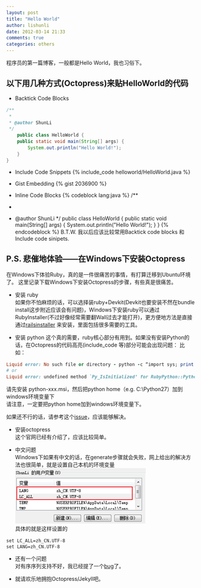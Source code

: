 ```yaml
---
layout: post
title: "Hello World"
author: lishunli
date: 2012-03-14 21:33
comments: true
categories: others
---
```

程序员的第一篇博客，一般都是Hello World，我也习俗下。

## 以下用几种方式(Octopress)来贴HelloWorld的代码
* Backtick Code Blocks
``` java HelloWorld.java
/**
 *
 * @author ShunLi
 */
	public class HelloWorld {
	public static void main(String[] args) {
		System.out.println("Hello World!");
	}
}
```

* Include Code Snippets
{% include_code helloworld/HelloWorld.java %}

* Gist Embedding
{% gist 2036900 %}

* Inline Code Blocks
{% codeblock lang:java %}
/**
 *
 * @author ShunLi
 */
	public class HelloWorld {
	public static void main(String[] args) {
		System.out.println("Hello World!");
	}
}
{% endcodeblock %}
B.T.W. 我以后应该比较常用Backtick code blocks 和 Include code sinipets.

## P.S. 悲催地体验——在Windows下安装Octopress
在Windows下体验Ruby，真的是一件很痛苦的事情，有打算迁移到Ubuntu环境了。
这里记录下载Windows下安装Octopress的步骤，有些真是很痛苦。

* 安装 ruby	
如果你不怕麻烦的话，可以选择装ruby+Devkit(Devkit也要安装不然在bundle install这步附近应该会有问题)，Windows下安装ruby可以通过RubyInstaller(不过好像经常需要翻Wall过去才能打开)，更方便地方法是直接通过[railsinstaller](http://railsinstaller.org/) 来安装，里面包括很多需要的工具。

* 安装 python	
这个真的需要，ruby核心部分有用到。如果没有安装Python的话，在Octopress的代码高亮(include_code 等)部分可能会出现问题：	
比如：
``` ruby
Liquid error: No such file or directory - python -c “import sys; print sys.executable”
# or
Liquid error: undefined method `Py_IsInitialized’ for RubyPython::Python:Module
```	
请先安装 python-xxx.msi，然后把python home（e.g. C:\Python27）加到windows环境变量下	
请注意，一定要把python home加到windows环境变量下。

如果还不行的话，请参考这个[issue](https://github.com/imathis/octopress/issues/262)，应该能够解决。
	

* 安装octopress	
这个官网已经有介绍了，应该比较简单。

* 中文问题	
Windows下如果有中文的话，在generate步骤就会失败，网上给出的解决方法也很简单，就是设置自己本机的环境变量		
![](/images/hello-world/env_vars.png)	
具体的就是这样设置的
```
set LC_ALL=zh_CN.UTF-8
set LANG=zh_CN.UTF-8
```

* 还有一个问题	
对有序序列支持不好，我已经提了一个[bug](https://github.com/imathis/octopress/issues/488)了。

* 就请欢乐地拥抱Octopress/Jekyll吧。

